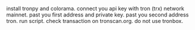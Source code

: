 install tronpy and colorama.
connect you api key with tron (trx) network mainnet.
past you first address and private key.
past you second address tron.
run script.
check transaction on tronscan.org.
do not use tronbox.

